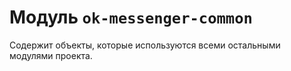 # Модуль `ok-messenger-common`

Содержит объекты, которые используются всеми остальными модулями проекта. 
